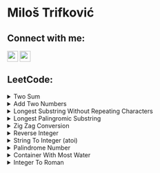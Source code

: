 # **Miloš Trifković**

## **Connect with me:**

[<img align="center" width="25px" src="https://cdn.jsdelivr.net/npm/simple-icons@v3/icons/github.svg"/>][GitHub] 
[<img align="center" width="25px" src="https://cdn.jsdelivr.net/npm/simple-icons@v3/icons/linkedin.svg"/>][LinkedIn]

## **LeetCode:**

<details>
<summary>Two Sum</summary>

- [<img align="center" width="12px" src="https://cdn.jsdelivr.net/npm/simple-icons@v3/icons/c.svg"/>][LC1 C]
- [<img align="center" width="12px" src="https://cdn.jsdelivr.net/npm/simple-icons@v3/icons/python.svg"/>][LC1 PYTHON]

</details>

<details>
<summary>Add Two Numbers</summary>

- [C][LC2 C]
- [Python][LC2 PYTHON]
</details>

<details>
<summary>Longest Substring Without Repeating Characters</summary>

- [C][LC3 C]
- [Python][LC3 PYTHON]
</details>

<details>
<summary>Longest Palingromic Substring</summary>

- [C][LC5 C]
- [Python][LC5 PYTHON]
</details>

<details>
<summary>Zig Zag Conversion</summary>

- [C][LC6 C]
- [Python][LC6 PYTHON]
</details>

<details>
<summary>Reverse Integer</summary>

- [C][LC7 C]
- [Python][LC7 PYTHON]
</details>

<details>
<summary>String To Integer (atoi)</summary>

- [C][LC8 C]
- [Python][LC8 PYTHON]
</details>

<details>
<summary>Palindrome Number</summary>
    
- [C][LC9 C]
- [Python][LC9 PYTHON]
</details>

<details>
<summary>Container With Most Water</summary>

- [C][LC11 C]
- [Python][LC11 PYTHON]
</details>

<details>
<summary>Integer To Roman</summary>

- [C][LC12 C]
- [Python][LC12 PYTHON]
</details>

[GitHub]:   https://github.com/milostiv/Algorithms
[LinkedIn]: https://www.linkedin.com/in/milo%C5%A1-trifkovi%C4%87-423101190

[LC1 C]: https://github.com/milostiv/Algorithms/tree/master/leetCode/c/p1_TwoSum/lc1.c
[LC2 C]: https://github.com/milostiv/Algorithms/blob/master/leetCode/c/p2_AddTwoNumbers/lc2.c
[LC3 C]: https://github.com/milostiv/Algorithms/blob/master/leetCode/c/p3_LongestSubstringWithoutRepeatingCharacters/lc3.c
[LC5 C]: https://github.com/milostiv/Algorithms/blob/master/leetCode/c/p5_LongestPalindromicSubstring/lc5.c
[LC6 C]: https://github.com/milostiv/Algorithms/blob/master/leetCode/c/p6_ZigZagConversion/lc6.c
[LC7 C]: https://github.com/milostiv/Algorithms/blob/master/leetCode/c/p7_ReverseInteger/lc7.c
[LC8 C]: https://github.com/milostiv/Algorithms/blob/master/leetCode/c/p8_StringToInteger_atoi/lc8.c
[LC9 C]: https://github.com/milostiv/Algorithms/blob/master/leetCode/c/p9_PalindromeNumber/lc9.c
[LC11 C]: https://github.com/milostiv/Algorithms/blob/master/leetCode/c/p11_ContainerWithMostWater/lc11.c
[LC12 C]: https://github.com/milostiv/Algorithms/blob/master/leetCode/c/p12_IntegerToRoman/lc12.c

[LC1 PYTHON]: https://github.com/milostiv/Algorithms/tree/master/leetCode/python/p1_TwoSum/lc1.py
[LC2 PYTHON]: https://github.com/milostiv/Algorithms/blob/master/leetCode/python/p2_AddTwoNumbers/lc2.py
[LC3 PYTHON]: https://github.com/milostiv/Algorithms/blob/master/leetCode/python/p3_LongestSubstringWithoutRepeatingCharacters/lc3.py
[LC5 PYTHON]: https://github.com/milostiv/Algorithms/blob/master/leetCode/python/p5_LongestPalindromicSubstring/lc5.py 
[LC6 PYTHON]: https://github.com/milostiv/Algorithms/blob/master/leetCode/python/p6_ZigZagConversion/lc6.py
[LC7 PYTHON]: https://github.com/milostiv/Algorithms/blob/master/leetCode/python/p7_ReverseInteger/lc7.py
[LC8 PYTHON]: https://github.com/milostiv/Algorithms/blob/master/leetCode/python/p8_StringToInteger_atoi/lc8.py
[LC9 PYTHON]: https://github.com/milostiv/Algorithms/blob/master/leetCode/python/p9_PalindromeNumber/lc9.py
[LC11 PYTHON]: https://github.com/milostiv/Algorithms/blob/master/leetCode/python/p11_ContainerWithMostWater/lc11.py
[LC12 PYTHON]: https://github.com/milostiv/Algorithms/blob/master/leetCode/python/p12_IntegerToRoman/lc12.py 

